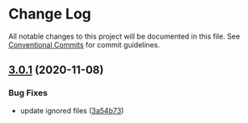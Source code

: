 # Change Log

All notable changes to this project will be documented in this file.
See [Conventional Commits](https://conventionalcommits.org) for commit guidelines.

## [3.0.1](https://github.com/mg901/typographist/compare/@typographist/utils@3.0.0...@typographist/utils@3.0.1) (2020-11-08)


### Bug Fixes

* update ignored files ([3a54b73](https://github.com/mg901/typographist/commit/3a54b73fa9b9aaf3f1ccf829df61e20486921216))
